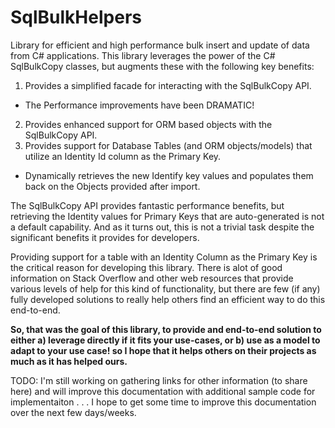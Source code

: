 # SqlBulkHelpers
Library for efficient and high performance bulk insert and update of data from C# applications.  This library leverages the power of the C# SqlBulkCopy classes, but augments these with the following key benefits:

1. Provides a simplified facade for interacting with the SqlBulkCopy API.
* The Performance improvements have been DRAMATIC!
2. Provides enhanced support for ORM based objects with the SqlBulkCopy API.
3. Provides support for Database Tables (and ORM objects/models) that utilize an Identity Id column as the Primary Key.
* Dynamically retrieves the new Identify key values and populates them back on the Objects provided after import.

The SqlBulkCopy API provides fantastic performance benefits, but retrieving the Identity values for Primary Keys that are auto-generated is not a default capability.  And as it turns out, this is not a trivial
task despite the significant benefits it provides for developers.  

Providing support for a table with an Identity Column as the Primary Key is the critical reason for developing this library.  There is alot of good information on Stack Overflow and other web resources that provide
various levels of help for this kind of functionality, but there are few (if any) fully developed solutions to really help others find an efficient way to do this end-to-end.

**So, that was the goal of this library, to provide and end-to-end solution to either a) leverage directly if it fits your use-cases, or b) use as a model to adapt to your use case! 
so I hope that it helps others on their projects as much as it has helped ours.**

TODO:  I'm still working on gathering links for other information (to share here) and will improve this documentation with additional sample code for implementaiton . . . I hope to get some time to improve this
documentation over the next few days/weeks.

